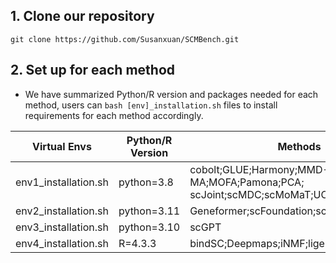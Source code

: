 ## 1. Clone our repository

```
git clone https://github.com/Susanxuan/SCMBench.git
```

## 2. Set up for each method

- We have summarized Python/R version and packages needed for each method, users can `bash [env]_installation.sh` files to install requirements for each method accordingly.

| Virtual Envs         | Python/R Version | Methods                                                                             |
| -------------------- | ---------------- | ----------------------------------------------------------------------------------- |
| env1_installation.sh | python=3.8       | cobolt;GLUE;Harmony;MMD-MA;MOFA;Pamona;PCA;<br />scJoint;scMDC;scMoMaT;UCE;UnionCom |
| env2_installation.sh | python=3.11      | Geneformer;scFoundation;scVI;TotalVI                                                |
| env3_installation.sh | python=3.10      | scGPT                                                                               |
| env4_installation.sh | R=4.3.3          | bindSC;Deepmaps;iNMF;liger;Seurat4;Seurat5                                          |
